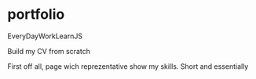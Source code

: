 # portfolio

EveryDayWorkLearnJS

Build my CV from scratch

First off all, page wich reprezentative show my skills. Short and essentially
